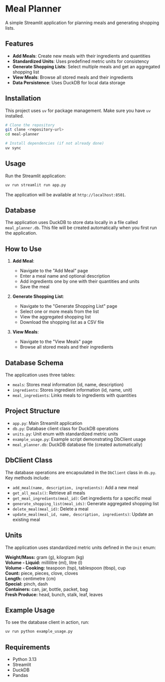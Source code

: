 # Meal Planner

A simple Streamlit application for planning meals and generating shopping lists.

## Features

- **Add Meals**: Create new meals with their ingredients and quantities
- **Standardized Units**: Uses predefined metric units for consistency
- **Generate Shopping Lists**: Select multiple meals and get an aggregated shopping list
- **View Meals**: Browse all stored meals and their ingredients
- **Data Persistence**: Uses DuckDB for local data storage

## Installation

This project uses `uv` for package management. Make sure you have `uv` installed.

```bash
# Clone the repository
git clone <repository-url>
cd meal-planner

# Install dependencies (if not already done)
uv sync
```

## Usage

Run the Streamlit application:

```bash
uv run streamlit run app.py
```

The application will be available at `http://localhost:8501`.

## Database

The application uses DuckDB to store data locally in a file called `meal_planner.db`. This file will be created automatically when you first run the application.

## How to Use

1. **Add Meal**: 
   - Navigate to the "Add Meal" page
   - Enter a meal name and optional description
   - Add ingredients one by one with their quantities and units
   - Save the meal

2. **Generate Shopping List**:
   - Navigate to the "Generate Shopping List" page
   - Select one or more meals from the list
   - View the aggregated shopping list
   - Download the shopping list as a CSV file

3. **View Meals**:
   - Navigate to the "View Meals" page
   - Browse all stored meals and their ingredients

## Database Schema

The application uses three tables:
- `meals`: Stores meal information (id, name, description)
- `ingredients`: Stores ingredient information (id, name, unit)
- `meal_ingredients`: Links meals to ingredients with quantities

## Project Structure

- `app.py`: Main Streamlit application
- `db.py`: Database client class for DuckDB operations
- `units.py`: Unit enum with standardized metric units
- `example_usage.py`: Example script demonstrating DbClient usage
- `meal_planner.db`: DuckDB database file (created automatically)

## DbClient Class

The database operations are encapsulated in the `DbClient` class in `db.py`. Key methods include:

- `add_meal(name, description, ingredients)`: Add a new meal
- `get_all_meals()`: Retrieve all meals
- `get_meal_ingredients(meal_id)`: Get ingredients for a specific meal
- `generate_shopping_list(meal_ids)`: Generate aggregated shopping list
- `delete_meal(meal_id)`: Delete a meal
- `update_meal(meal_id, name, description, ingredients)`: Update an existing meal

## Units

The application uses standardized metric units defined in the `Unit` enum:

**Weight/Mass:** gram (g), kilogram (kg)  
**Volume - Liquid:** millilitre (ml), litre (l)  
**Volume - Cooking:** teaspoon (tsp), tablespoon (tbsp), cup  
**Count:** piece, pieces, clove, cloves  
**Length:** centimetre (cm)  
**Special:** pinch, dash  
**Containers:** can, jar, bottle, packet, bag  
**Fresh Produce:** head, bunch, stalk, leaf, leaves  

## Example Usage

To see the database client in action, run:

```bash
uv run python example_usage.py
```

## Requirements

- Python 3.13
- Streamlit
- DuckDB
- Pandas
